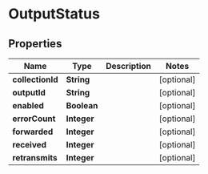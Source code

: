 

# OutputStatus

## Properties

Name | Type | Description | Notes
------------ | ------------- | ------------- | -------------
**collectionId** | **String** |  |  [optional]
**outputId** | **String** |  |  [optional]
**enabled** | **Boolean** |  |  [optional]
**errorCount** | **Integer** |  |  [optional]
**forwarded** | **Integer** |  |  [optional]
**received** | **Integer** |  |  [optional]
**retransmits** | **Integer** |  |  [optional]



